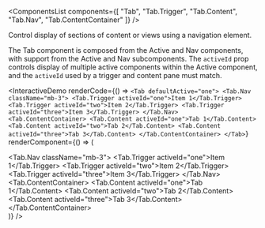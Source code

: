 <ComponentsList
  components={[
    "Tab",
    "Tab.Trigger",
    "Tab.Content",
    "Tab.Nav",
    "Tab.ContentContainer"
  ]}
/>

Control display of sections of content or views using a navigation element.

The Tab component is composed from the Active and Nav components, with support
from the Active and Nav subcomponents. The `activeId` prop controls display of
multiple active components within the Active component, and the `activeId` used
by a trigger and content pane must match.

<InteractiveDemo
  renderCode={() => `<Tab defaultActive="one">
  <Tab.Nav className="mb-3">
    <Tab.Trigger activeId="one">Item 1</Tab.Trigger>
    <Tab.Trigger activeId="two">Item 2</Tab.Trigger>
    <Tab.Trigger activeId="three">Item 3</Tab.Trigger>
  </Tab.Nav>
  <Tab.ContentContainer>
    <Tab.Content activeId="one">Tab 1</Tab.Content>
    <Tab.Content activeId="two">Tab 2</Tab.Content>
    <Tab.Content activeId="three">Tab 3</Tab.Content>
  </Tab.ContentContainer>
</Tab>`}
  renderComponent={() => (
    <div className="w-50">
      <Tab defaultActive="one">
        <Tab.Nav className="mb-3">
          <Tab.Trigger activeId="one">Item 1</Tab.Trigger>
          <Tab.Trigger activeId="two">Item 2</Tab.Trigger>
          <Tab.Trigger activeId="three">Item 3</Tab.Trigger>
        </Tab.Nav>
        <Tab.ContentContainer>
          <Tab.Content activeId="one">Tab 1</Tab.Content>
          <Tab.Content activeId="two">Tab 2</Tab.Content>
          <Tab.Content activeId="three">Tab 3</Tab.Content>
        </Tab.ContentContainer>
      </Tab>
    </div>
  )}
/>

<PropsTabs activeComponent />



